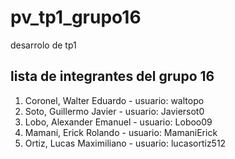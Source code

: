 # pv_tp1_grupo16
desarrolo de tp1

## lista de integrantes del grupo 16

1. Coronel, Walter Eduardo - usuario: waltopo
2. Soto, Guillermo Javier - usuario: Javiersot0
3. Lobo, Alexander Emanuel - usuario: Loboo09
4. Mamani, Erick Rolando - usuario: MamaniErick
5. Ortiz, Lucas Maximiliano - usuario: lucasortiz512
